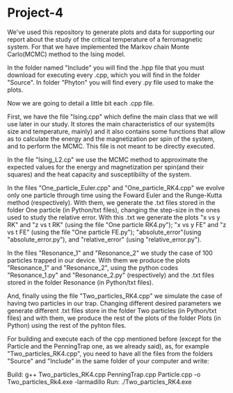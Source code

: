# Project-4

We've used this repository to generate plots and data for supporting our report about the study of the critical temperature of a ferromagnetic system. For that we have implemented the Markov chain Monte Carlo(MCMC) method to the Ising model. 

In the folder named "Include" you will find the .hpp file that you must download for executing every .cpp, which you will find in the folder "Source". In folder "Phyton" you will find every .py file used to make the plots.

Now we are going to detail a little bit each .cpp file.

First, we have the file "Ising.cpp" which define the main class that we will use later in our study. It stores the main characteristics of our system(its size and temperature, mainly) and it also contains some functions that allow as to calculate the energy and the magnetization per spin of the system, and to perform the MCMC. This file is not meant to be directly executed.

In the file "Ising_L2.cp" we use the MCMC method to approximate the expected values for the energy and magnetization per spin(and their squares) and the heat capacity and susceptibiilty of the system.

In the files "One_particle_Euler.cpp" and "One_particle_RK4.cpp" we evolve only one particle through time using the Foward Euler and the Runge-Kutta method (respectively). With them, we generate the .txt files stored in the folder One particle (in Python/txt files), changing the step-size in the ones used to study the relative error. With this .txt we generate the plots "x vs y RK" and "z vs t RK" (using the file "One particle RK4.py"); "x vs y FE" and "z vs t FE" (using the file "One particle FE.py"); "absolute_error"(using "absolute_error.py"), and "relative_error" (using "relative_error.py").

In the files "Resonance_1" and "Resonance_2" we study the case of 100 particles trapped in our device. With them we produce the plots "Resonance_1" and "Resonance_2", using the python codes "Resonance_1.py" and "Resonance_2.py" (respectively) and the .txt files stored in the folder Resonance (in Python/txt files).

And, finally using the file "Two_particles_RK4.cpp" we simulate the case of having two particles in our trap. Changing different desired parameters we generate different .txt files store in the folder Two particles (in Python/txt files) and with them, we produce the rest of the plots of the folder Plots (in Python) using the rest of the pyhton files.

For building and execute each of the cpp mentioned before (except for the Particle and the PenningTrap one, as we already said), as, for example "Two_particles_RK4.cpp", you need to have all the files from the folders "Source" and "Include" in the same folder of your computer and write:

Build: g++ Two_particles_RK4.cpp PenningTrap.cpp Particle.cpp -o Two_particles_Rk4.exe -larmadillo Run: ./Two_particles_RK4.exe
